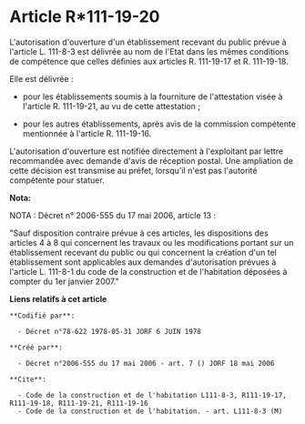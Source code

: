 # Article R*111-19-20

L'autorisation d'ouverture d'un établissement recevant du public prévue à l'article L. 111-8-3 est délivrée au nom de l'Etat
dans les mêmes conditions de compétence que celles définies aux articles R. 111-19-17 et R. 111-19-18.

Elle est délivrée :

- pour les établissements soumis à la fourniture de l'attestation visée à l'article R. 111-19-21, au vu de cette
attestation ;

- pour les autres établissements, après avis de la commission compétente mentionnée à l'article R. 111-19-16.

L'autorisation d'ouverture est notifiée directement à l'exploitant par lettre recommandée avec demande d'avis de réception
postal. Une ampliation de cette décision est transmise au préfet, lorsqu'il n'est pas l'autorité compétente pour statuer.

**Nota:**

NOTA : Décret n° 2006-555 du 17 mai 2006, article 13 :

"Sauf disposition contraire prévue à ces articles, les dispositions des articles 4 à 8 qui concernent les travaux ou les
modifications portant sur un établissement recevant du public ou qui concernent la création d'un tel établissement sont
applicables aux demandes d'autorisation prévues à l'article L. 111-8-1 du code de la construction et de l'habitation déposées
à compter du 1er janvier 2007."

**Liens relatifs à cet article**

	**Codifié par**:

	  - Décret n°78-622 1978-05-31 JORF 6 JUIN 1978

	**Créé par**:

	  - Décret n°2006-555 du 17 mai 2006 - art. 7 () JORF 18 mai 2006

	**Cite**:

	  - Code de la construction et de l'habitation L111-8-3, R111-19-17, R111-19-18, R111-19-21, R111-19-16
	  - Code de la construction et de l'habitation. - art. L111-8-3 (M)
